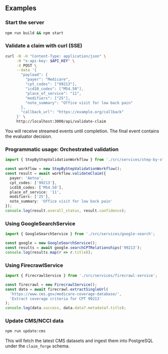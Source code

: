 ## Examples

### Start the server

```bash
npm run build && npm start
```

### Validate a claim with curl (SSE)

```bash
curl -N -H "Content-Type: application/json" \
     -H "x-api-key: $API_KEY" \
     -X POST \
     --data '{
       "payload": {
         "payer": "Medicare",
         "cpt_codes": ["99213"],
         "icd10_codes": ["M54.50"],
         "place_of_service": "11",
         "modifiers": ["25"],
         "note_summary": "Office visit for low back pain"
       },
       "callback_url": "https://example.org/callback"
     }' \
     http://localhost:3000/api/validate-claim
```

You will receive streamed events until completion. The final event contains the evaluator decision.

### Programmatic usage: Orchestrated validation

```typescript
import { StepByStepValidationWorkflow } from './src/services/step-by-step-validation-workflow';

const workflow = new StepByStepValidationWorkflow();
const result = await workflow.validateClaim({
  payer: 'Aetna',
  cpt_codes: ['99213'],
  icd10_codes: ['M54.50'],
  place_of_service: '11',
  modifiers: ['25'],
  note_summary: 'Office visit for low back pain'
});
console.log(result.overall_status, result.confidence);
```

### Using GoogleSearchService

```typescript
import { GoogleSearchService } from './src/services/google-search';

const google = new GoogleSearchService();
const results = await google.searchCPTRelationships('99213');
console.log(results.map(r => r.title));
```

### Using FirecrawlService

```typescript
import { FirecrawlService } from './src/services/firecrawl-service';

const firecrawl = new FirecrawlService();
const data = await firecrawl.extractSingleUrl(
  'https://www.cms.gov/medicare-coverage-database/',
  'Extract coverage criteria for CPT 99213'
);
console.log(data.success, data.data?.metadata?.title);
```

### Update CMS/NCCI data

```bash
npm run update:cms
```

This will fetch the latest CMS datasets and ingest them into PostgreSQL under the `claim_forge` schema.

